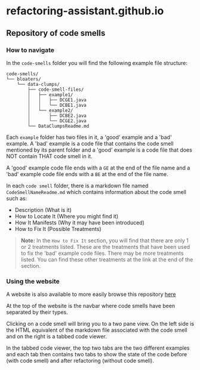 # refactoring-assistant.github.io

## Repository of code smells

### How to navigate

In the `code-smells` folder you will find the following example file structure:

```
code-smells/
└── bloaters/
    └── data-clumps/
        ├── code-smell-files/
        │   ├── example1/
        │   │   ├── DCGE1.java
        │   │   └── DCBE1.java
        │   └── example2/
        │       ├── DCBE2.java
        │       └── DCGE2.java
        └── DataClumpsReadme.md
```

Each `example` folder has two files in it, a 'good' example and a 'bad' example.
A 'bad' example is a code file that contains the code smell mentioned by its parent folder and a 'good' example is a code file that does NOT contain THAT code smell in it.

A 'good' example code file ends with a `GE` at the end of the file name and a 'bad' example code file ends with a `BE` at the end of the file name.

In each `code smell` folder, there is a markdown file named `CodeSmellNameReadme.md` which contains information about the code smell such as:

 - Description (What is it)
 - How to Locate It (Where you might find it)
 - How It Manifests (Why it may have been introduced)
 - How to Fix It (Possible Treatments)

> **Note:** In the `How to Fix It` section, you will find that there are only 1 or 2 treatments listed. These are the treatments that have been used to fix the 'bad' example code files. There may be more treatments listed. You can find these other treatments at the link at the end of the section.

### Using the website

A website is also available to more easily browse this repository [here](https://refactoring-assistant.github.io)

At the top of the website is the navbar where code smells have been separated by their types.

Clicking on a code smell will bring you to a two pane view. On the left side is the HTML equivalent of the markdown file associated with the code smell and on the right is a tabbed code viewer.

In the tabbed code viewer, the top two tabs are the two different examples and each tab then contains two tabs to show the state of the code before (with code smell) and after refactoring (without code smell).